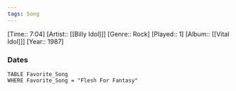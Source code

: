 ```yaml
---
tags: Song  
---
```

[Time:: 7:04]
[Artist:: [[Billy Idol]]]
[Genre:: Rock]
[Played:: 1]
[Album:: [[Vital Idol]]]
[Year:: 1987]
### Dates
````dataview
TABLE Favorite_Song
WHERE Favorite_Song = "Flesh For Fantasy"
````